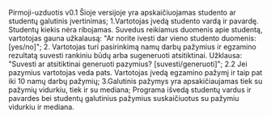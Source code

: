 Pirmoji-uzduotis v0.1
Šioje versijoje yra apskaičiuojamas studento ar studentų galutinis įvertinimas;
1.Vartotojas įvedą studento vardą ir pavardę. Studentų kiekis nėra ribojamas. Suvedus reikiamus duomenis apie studentą, vartotojas gauna užkalausą: "Ar norite ivesti dar vieno studento duomenis: [yes/no]";
2. Vartotojas turi pasirinkimą namų darbų pažymius ir egzamino rezultatą suvesti rankiniu būdų arba sugeneruoti atsitiktinai. Užklausa: "Suvesti ar atsitiktinai generuoti pazymius? [suvesti/generuoti]"; 2.2 Jei pazymius vartotojas veda pats. Vartotojas įvedą egzamino pažymį ir taip pat iki 10 namų darbų pažymių;
3.Galutinis pažymys yra apsakičiaujamas tiek su pažymių vidurkiu, tiek ir su mediana; 
Programa išvedą studentų vardus ir pavardes bei studentų galutinius pažymius suskaičiuotus su pažymiu vidurkiu ir mediana.

